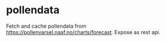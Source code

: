 # pollendata

Fetch and cache pollendata from https://pollenvarsel.naaf.no/charts/forecast.
Expose as rest api.

